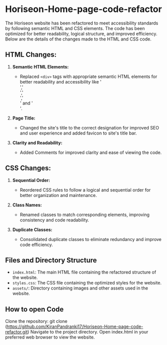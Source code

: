 # Horiseon-Home-page-code-refactor

The Horiseon website has been refactored to meet accessibility standards by following semantic HTML and CSS elements. The code has been optimized for better readability, logical structure, and improved efficiency. Below are the details of the changes made to the HTML and CSS code.

## HTML Changes:

1. **Semantic HTML Elements:**
   - Replaced `<div>` tags with appropriate semantic HTML elements for better readability and accessibility like '<section>','<footer>','<aside>','<nav>' and '<article>'.

2. **Page Title:**
   - Changed the site's title to the correct designation for improved SEO and user experience and added favicon to site's title bar.

3. **Clarity and Readability:**
   - Added Comments for improved clarity and ease of viewing the code.

## CSS Changes:

1. **Sequential Order:**
   - Reordered CSS rules to follow a logical and sequential order for better organization and maintenance.

2. **Class Names:**
   - Renamed classes to match corresponding elements, improving consistency and code readability.

3. **Duplicate Classes:**
   - Consolidated duplicate classes to eliminate redundancy and improve code efficiency.

## Files and Directory Structure

- `index.html`: The main HTML file containing the refactored structure of the website.
- `styles.css`: The CSS file containing the optimized styles for the website.
- `assets/`: Directory containing images and other assets used in the website.

## How to open Code

Clone the repository: git clone (https://github.com/KiranPandranki17/Horiseon-Home-page-code-refactor.git)
Navigate to the project directory.
Open index.html in your preferred web browser to view the website.
